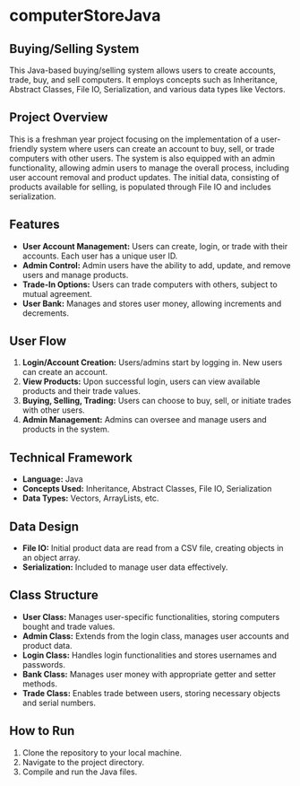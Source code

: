 # computerStoreJava

## Buying/Selling System

This Java-based buying/selling system allows users to create accounts, trade, buy, and sell computers. It employs concepts such as Inheritance, Abstract Classes, File IO, Serialization, and various data types like Vectors.

## Project Overview
This is a freshman year project focusing on the implementation of a user-friendly system where users can create an account to buy, sell, or trade computers with other users. The system is also equipped with an admin functionality, allowing admin users to manage the overall process, including user account removal and product updates. The initial data, consisting of products available for selling, is populated through File IO and includes serialization.

## Features
- **User Account Management:** Users can create, login, or trade with their accounts. Each user has a unique user ID.
- **Admin Control:** Admin users have the ability to add, update, and remove users and manage products.
- **Trade-In Options:** Users can trade computers with others, subject to mutual agreement.
- **User Bank:** Manages and stores user money, allowing increments and decrements.

## User Flow
1. **Login/Account Creation:** Users/admins start by logging in. New users can create an account.
2. **View Products:** Upon successful login, users can view available products and their trade values.
3. **Buying, Selling, Trading:** Users can choose to buy, sell, or initiate trades with other users.
4. **Admin Management:** Admins can oversee and manage users and products in the system.

## Technical Framework
- **Language:** Java
- **Concepts Used:** Inheritance, Abstract Classes, File IO, Serialization
- **Data Types:** Vectors, ArrayLists, etc.

## Data Design
- **File IO:** Initial product data are read from a CSV file, creating objects in an object array.
- **Serialization:** Included to manage user data effectively.

## Class Structure
- **User Class:** Manages user-specific functionalities, storing computers bought and trade values.
- **Admin Class:** Extends from the login class, manages user accounts and product data.
- **Login Class:** Handles login functionalities and stores usernames and passwords.
- **Bank Class:** Manages user money with appropriate getter and setter methods.
- **Trade Class:** Enables trade between users, storing necessary objects and serial numbers.

## How to Run
1. Clone the repository to your local machine.
2. Navigate to the project directory.
3. Compile and run the Java files.

